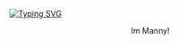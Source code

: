 [![Typing SVG](https://readme-typing-svg.demolab.com?font=Oswald&duration=1500&pause=2500&color=000000&background=FFFFFF&center=true&vCenter=true&width=435&lines=%5BConsole%5D%3A+Welcome+to+my+profile.;%5BConsole%5D%3A+I+make+cool+roblox+scripts.;%5BConsole%5D%3A+Add+me+on+discord+-+nnty.;%5BConsole%5D%3A+discord.gg%2Fzat3eDaZ24)](https://git.io/typing-svg)

<center>
Im Manny!
</center>
